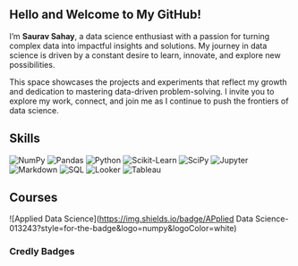 ## Hello and Welcome to My GitHub!

I’m **Saurav Sahay**, a data science enthusiast with a passion for turning complex data into impactful insights and solutions. My journey in data science is driven by a constant desire to learn, innovate, and explore new possibilities. 

This space showcases the projects and experiments that reflect my growth and dedication to mastering data-driven problem-solving. I invite you to explore my work, connect, and join me as I continue to push the frontiers of data science.


## Skills

![NumPy](https://img.shields.io/badge/NumPy-013243?style=for-the-badge&logo=numpy&logoColor=white)
![Pandas](https://img.shields.io/badge/Pandas-150458?style=for-the-badge&logo=pandas&logoColor=white)
![Python](https://img.shields.io/badge/Python-3776AB?style=for-the-badge&logo=python&logoColor=white)
![Scikit-Learn](https://img.shields.io/badge/Scikit--Learn-F7931E?style=for-the-badge&logo=scikit-learn&logoColor=white)
![SciPy](https://img.shields.io/badge/SciPy-8CAAE6?style=for-the-badge&logo=scipy&logoColor=white)
![Jupyter](https://img.shields.io/badge/Jupyter-F37626?style=for-the-badge&logo=jupyter&logoColor=white)
![Markdown](https://img.shields.io/badge/Markdown-000000?style=for-the-badge&logo=markdown&logoColor=white)
![SQL](https://img.shields.io/badge/SQL-003B57?style=for-the-badge&logo=sqlite&logoColor=white)
![Looker](https://img.shields.io/badge/Looker-4285F4?style=for-the-badge&logo=looker&logoColor=white)
![Tableau](https://img.shields.io/badge/Tableau-E97627?style=for-the-badge&logo=tableau&logoColor=white)


## Courses

![Applied Data Science](https://img.shields.io/badge/APplied Data Science-013243?style=for-the-badge&logo=numpy&logoColor=white)

### Credly Badges

